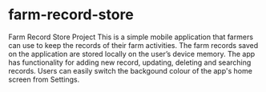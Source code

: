 # farm-record-store
Farm Record Store Project
This is a simple mobile application that farmers can use to keep the records of their farm activities. 
The farm records saved on the application are stored locally on the user’s device memory.
The app has functionality for adding new record, updating, deleting and searching records.
Users can easily switch the backgound colour of the app's home screen from Settings.

